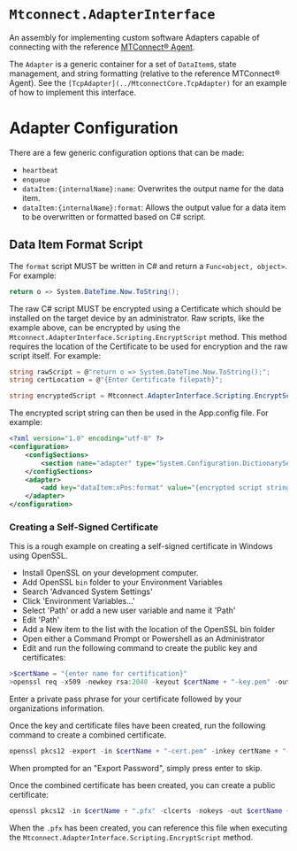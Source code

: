﻿# `Mtconnect.AdapterInterface`
An assembly for implementing custom software Adapters capable of connecting with the reference [MTConnect&reg; Agent](https://github.com/mtconnect/cppagent).

The `Adapter` is a generic container for a set of `DataItem`s, state management, and string formatting (relative to the reference MTConnect&reg; Agent). See the `[TcpAdapter](../MtconnectCore.TcpAdapter)` for an example of how to implement this interface.

# Adapter Configuration
There are a few generic configuration options that can be made:

 - `heartbeat`
 - `enqueue`
 - `dataItem:{internalName}:name`: Overwrites the output name for the data item.
 - `dataItem:{internalName}:format`: Allows the output value for a data item to be overwritten or formatted based on C# script.

## Data Item Format Script
The `format` script MUST be written in C# and return a `Func<object, object>`. For example:

```c#
return o => System.DateTime.Now.ToString();
```

The raw C# script MUST be encrypted using a Certificate which should be installed on the target device by an administrator. Raw scripts, like the example above, can be encrypted by using the `Mtconnect.AdapterInterface.Scripting.EncryptScript` method. This method requires the location of the Certificate to be used for encryption and the raw script itself. For example:

``` c#
string rawScript = @"return o => System.DateTime.Now.ToString();";
string certLocation = @"{Enter Certificate filepath}";

string encryptedScript = Mtconnect.AdapterInterface.Scripting.EncryptScript(certLocation, rawScript);
```

The encrypted script string can then be used in the App.config file. For example:

``` xml
<?xml version="1.0" encoding="utf-8" ?>
<configuration>
	<configSections>
		<section name="adapter" type="System.Configuration.DictionarySectionHandler" />
	</configSections>
	<adapter>
		<add key="dataItem:xPos:format" value="{encrypted script string}" />
	</adapter>
</configuration>
```

### Creating a Self-Signed Certificate
This is a rough example on creating a self-signed certificate in Windows using OpenSSL.

 - Install OpenSSL on your development computer.
 - Add OpenSSL `bin` folder to your Environment Variables
  - Search 'Advanced System Settings'
  - Click 'Environment Variables...'
  - Select 'Path' or add a new user variable and name it 'Path'
  - Edit 'Path'
  - Add a New item to the list with the location of the OpenSSL bin folder
 - Open either a Command Prompt or Powershell as an Administrator
 - Edit and run the following command to create the public key and certificates:

``` Powershell
>$certName = "{enter name for certification}"
>openssl req -x509 -newkey rsa:2048 -keyout $certName + "-key.pem" -out $certName + "-cert.pem"
```

Enter a private pass phrase for your certificate followed by your organizations information.

Once the key and certificate files have been created, run the following command to create a combined certificate.

``` Powershell
openssl pkcs12 -export -in $certName + "-cert.pem" -inkey certName + "-key.pem" -out $certName + ".pfx"
```

When prompted for an "Export Password", simply press enter to skip.

Once the combined certificate has been created, you can create a public certificate:

``` Powershell
openssl pkcs12 -in $certName + ".pfx" -clcerts -nokeys -out $certName + "-public-cert.pem"
```

When the `.pfx` has been created, you can reference this file when executing the `Mtconnect.AdapterInterface.Scripting.EncryptScript` method.